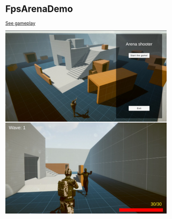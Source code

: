 # FpsArenaDemo
 
 <a href="https://www.youtube.com/watch?v=D92Dw4ChHaU">See gameplay</a>
 
<img src="arena_shooter1.jpg"/>
<img src="arena_shooter2.jpg"/>
